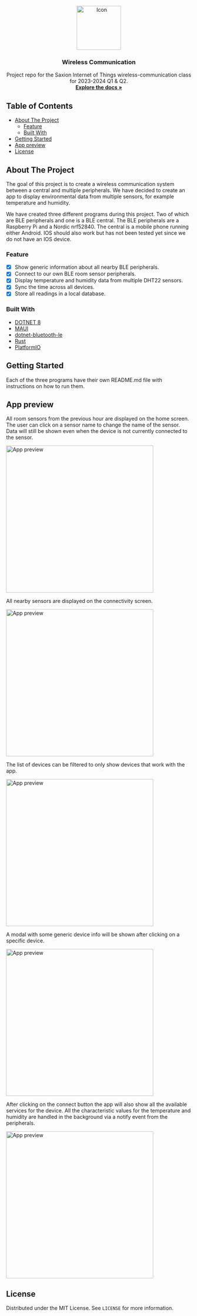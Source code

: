 <!-- PROJECT ICON -->
<br />
<div align="center">
  <a href="https://github.com/NancyTang50/wireless-communication">
    <img src="assets/icon.png" alt="Icon" width="120" height="120">
  </a>

  <h3 align="center">Wireless Communication</h3>

  <p align="center">
    Project repo for the Saxion Internet of Things wireless-communication class for 2023-2024 Q1 & Q2.
    <br />
    <a href="https://github.com/NancyTang50/wireless-communication/tree/main/docs"><strong>Explore the docs »</strong></a>
    <br />
  </p>
</div>


<!-- TABLE OF CONTENTS -->
## Table of Contents <!-- omit in toc -->
- [About The Project](#about-the-project)
  - [Feature](#feature)
  - [Built With](#built-with)
- [Getting Started](#getting-started)
- [App preview](#app-preview)
- [License](#license)


<!-- ABOUT THE PROJECT -->
## About The Project
The goal of this project is to create a wireless communication system between a central and multiple peripherals.
We have decided to create an app to display environmental data from multiple sensors, for example temperature and humidity.

We have created three different programs during this project. Two of which are BLE peripherals and one is a BLE central.
The BLE peripherals are a Raspberry Pi and a Nordic nrf52840. The central is a mobile phone running either Android. IOS should also work but has not been tested yet since we do not have an IOS device.

### Feature
- [x] Show generic information about all nearby BLE peripherals.
- [x] Connect to our own BLE room sensor peripherals.
- [x] Display temperature and humidity data from multiple DHT22 sensors.
- [x] Sync the time across all devices.
- [x] Store all readings in a local database.

<!-- BUILT WITH -->
### Built With
- [DOTNET 8](https://dotnet.microsoft.com/download/dotnet/8.0)
- [MAUI](https://learn.microsoft.com/en-us/dotnet/maui/what-is-maui?view=net-maui-8.0)
- [dotnet-bluetooth-le](https://github.com/dotnet-bluetooth-le/dotnet-bluetooth-le)
- [Rust](https://www.rust-lang.org/)
- [PlatformIO](https://platformio.org/)


<!-- GETTING STARTED -->
## Getting Started
Each of the three programs have their own README.md file with instructions on how to run them.


<!-- APP PREVIEW SCREENSHOTS -->
## App preview
All room sensors from the previous hour are displayed on the home screen.
The user can click on a sensor name to change the name of the sensor.
Data will still be shown even when the device is not currently connected to the sensor.

<img src="assets/index.png" alt="App preview" width="400">

All nearby sensors are displayed on the connectivity screen.

<img src="assets/connectivity.png" alt="App preview" width="400">

The list of devices can be filtered to only show devices that work with the app.

<img src="assets/connectivity_sensors_only.png" alt="App preview" width="400">

A modal with some generic device info will be shown after clicking on a specific device.

<img src="assets/device_info.png" alt="App preview" width="400">

After clicking on the connect button the app will also show all the available services for the device.
All the characteristic values for the temperature and humidity are handled in the background via a notify event from the peripherals.

<img src="assets/device_info_connected.png" alt="App preview" width="400">

<!-- LICENSE -->
## License

Distributed under the MIT License. See `LICENSE` for more information.
